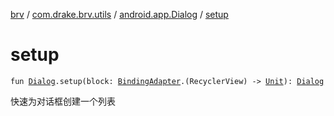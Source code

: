 [brv](../../index.md) / [com.drake.brv.utils](../index.md) / [android.app.Dialog](index.md) / [setup](./setup.md)

# setup

`fun `[`Dialog`](https://developer.android.com/reference/android/app/Dialog.html)`.setup(block: `[`BindingAdapter`](../../com.drake.brv/-binding-adapter/index.md)`.(RecyclerView) -> `[`Unit`](https://kotlinlang.org/api/latest/jvm/stdlib/kotlin/-unit/index.html)`): `[`Dialog`](https://developer.android.com/reference/android/app/Dialog.html)

快速为对话框创建一个列表

